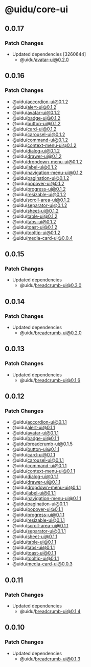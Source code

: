 # @uidu/core-ui

## 0.0.17

### Patch Changes

- Updated dependencies [3260644]
  - @uidu/avatar-ui@0.2.0

## 0.0.16

### Patch Changes

- @uidu/accordion-ui@0.1.2
- @uidu/alert-ui@0.1.2
- @uidu/avatar-ui@0.1.2
- @uidu/badge-ui@0.1.2
- @uidu/button-ui@0.1.2
- @uidu/card-ui@0.1.2
- @uidu/carousel-ui@0.1.2
- @uidu/command-ui@0.1.2
- @uidu/context-menu-ui@0.1.2
- @uidu/dialog-ui@0.1.2
- @uidu/drawer-ui@0.1.2
- @uidu/dropdown-menu-ui@0.1.2
- @uidu/label-ui@0.1.2
- @uidu/navigation-menu-ui@0.1.2
- @uidu/pagination-ui@0.1.2
- @uidu/popover-ui@0.1.2
- @uidu/progress-ui@0.1.2
- @uidu/resizable-ui@0.1.2
- @uidu/scroll-area-ui@0.1.2
- @uidu/separator-ui@0.1.2
- @uidu/sheet-ui@0.1.2
- @uidu/table-ui@0.1.2
- @uidu/tabs-ui@0.1.2
- @uidu/toast-ui@0.1.2
- @uidu/tooltip-ui@0.1.2
- @uidu/media-card-ui@0.0.4

## 0.0.15

### Patch Changes

- Updated dependencies
  - @uidu/breadcrumb-ui@0.3.0

## 0.0.14

### Patch Changes

- Updated dependencies
  - @uidu/breadcrumb-ui@0.2.0

## 0.0.13

### Patch Changes

- Updated dependencies
  - @uidu/breadcrumb-ui@0.1.6

## 0.0.12

### Patch Changes

- @uidu/accordion-ui@0.1.1
- @uidu/alert-ui@0.1.1
- @uidu/avatar-ui@0.1.1
- @uidu/badge-ui@0.1.1
- @uidu/breadcrumb-ui@0.1.5
- @uidu/button-ui@0.1.1
- @uidu/card-ui@0.1.1
- @uidu/carousel-ui@0.1.1
- @uidu/command-ui@0.1.1
- @uidu/context-menu-ui@0.1.1
- @uidu/dialog-ui@0.1.1
- @uidu/drawer-ui@0.1.1
- @uidu/dropdown-menu-ui@0.1.1
- @uidu/label-ui@0.1.1
- @uidu/navigation-menu-ui@0.1.1
- @uidu/pagination-ui@0.1.1
- @uidu/popover-ui@0.1.1
- @uidu/progress-ui@0.1.1
- @uidu/resizable-ui@0.1.1
- @uidu/scroll-area-ui@0.1.1
- @uidu/separator-ui@0.1.1
- @uidu/sheet-ui@0.1.1
- @uidu/table-ui@0.1.1
- @uidu/tabs-ui@0.1.1
- @uidu/toast-ui@0.1.1
- @uidu/tooltip-ui@0.1.1
- @uidu/media-card-ui@0.0.3

## 0.0.11

### Patch Changes

- Updated dependencies
  - @uidu/breadcrumb-ui@0.1.4

## 0.0.10

### Patch Changes

- Updated dependencies
  - @uidu/breadcrumb-ui@0.1.3
